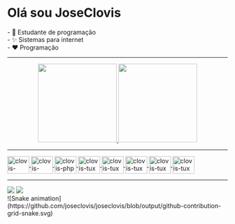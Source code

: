 <h1>Olá sou JoseClovis</h1>
- 📓 Estudante de programação</br>
- ✨ Sistemas para internet</br>
- ❤️ Programação</br>
<hr/>

<div align="center">
  <a href="https://github.com/JoseClovis">
  <img height="180em" src="https://github-readme-stats.vercel.app/api?username=JoseClovis&show_icons=true&theme=dark&include_all_commits=true&count_private=true"/>
  <img height="180em" src="https://github-readme-stats.vercel.app/api/top-langs/?username=JoseClovis&layout=compact&langs_count=7&theme=dark"/>
</div>
  <hr/>
  <div>
    <img align="center" alt="clovis-arduino" height="40" width="50" src="https://cdn.jsdelivr.net/gh/devicons/devicon/icons/arduino/arduino-original-wordmark.svg" />
    <img align="center" alt="clovis-cakephp" height="40" width="50" src="https://cdn.jsdelivr.net/gh/devicons/devicon/icons/cakephp/cakephp-original.svg" />
    <img align="center" alt="clovis-php" height="40" width="50" src="https://cdn.jsdelivr.net/gh/devicons/devicon/icons/php/php-original.svg" />
    <img align="center" alt="clovis-tux" height="40" width="50" src="https://cdn.jsdelivr.net/gh/devicons/devicon/icons/linux/linux-original.svg" />
    <img align="center" alt="clovis-tux" height="40" width="50" src="https://cdn.jsdelivr.net/gh/devicons/devicon/icons/laravel/laravel-plain-wordmark.svg" />
    <img align="center" alt="clovis-tux" height="40" width="50" src="https://cdn.jsdelivr.net/gh/devicons/devicon/icons/javascript/javascript-original.svg" />
    <img align="center" alt="clovis-tux" height="40" width="50" src="https://cdn.jsdelivr.net/gh/devicons/devicon/icons/bash/bash-original.svg" />
    <img align="center" alt="clovis-tux" height="40" width="50" src="https://cdn.jsdelivr.net/gh/devicons/devicon/icons/mysql/mysql-original-wordmark.svg" />

  </div>
   <hr/>
  <div> 
    <a href="https://www.instagram.com/clovis.developer/"><img src="https://img.shields.io/badge/Instagram-E4405F?style=for-the-badge&logo=instagram&logoColor=white"></a>
    <a href="https://www.linkedin.com/in/jos%C3%A9-cl%C3%B3vis-150697201/"><img src="https://img.shields.io/badge/LinkedIn-0077B5?style=for-the-badge&logo=linkedin&logoColor=white"></a>
 
  </div>
  <div>
   ![Snake animation](https://github.com/joseclovis/joseclovis/blob/output/github-contribution-grid-snake.svg)
  </div>
